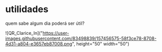 # utilidades
quem sabe algum dia poderá ser útil?

![QR_Clarice_In]("https://user-images.githubusercontent.com/83498839/157456575-58f3ce78-8708-4d31-a804-e3657eb87008.png", height="50" width="50")
